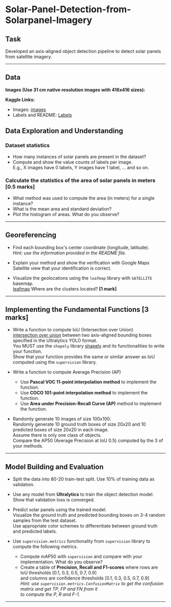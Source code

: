 # Solar-Panel-Detection-from-Solarpanel-Imagery

## Task

Developed an axis-aligned object detection pipeline to detect solar panels from satellite imagery.

---

## Data

**Images (Use 31 cm native resolution images with 416x416 sizes):**  

**Kaggle Links:**  
- Images: [images](https://www.kaggle.com/datasets/aryamanporwal12/solarpanel-images)
- Labels and README: [Labels](https://www.kaggle.com/datasets/aryamanporwal12/solarpanel-labels)


## Data Exploration and Understanding 

### Dataset statistics 
- How many instances of solar panels are present in the dataset?
- Compute and show the value counts of labels per image.  
  E.g., X images have 0 labels, Y images have 1 label, … and so on.

### Calculate the statistics of the area of solar panels in meters [0.5 marks]
- What method was used to compute the area (in meters) for a single instance?
- What is the mean area and standard deviation?
- Plot the histogram of areas. What do you observe?

---

## Georeferencing 

- Find each bounding box's center coordinate (longitude, latitude).  
  _Hint: use the information provided in the README file._

- Explain your method and show the verification with Google Maps Satellite view that your identification is correct. 

- Visualize the geolocations using the `leafmap` library with `SATELLITE` basemap.  
  [leafmap](https://leafmap.org/) Where are the clusters located? **[1 mark]**

---

## Implementing the Fundamental Functions [3 marks]

- Write a function to compute IoU (Intersection over Union)  
  [intersection over union](https://pyimagesearch.com/2016/11/07/intersection-over-union-iou-for-object-detection/) 
  between two axis-aligned bounding boxes specified in the Ultralytics YOLO format.  
  You MUST use the `shapely` library [shapely](https://pypi.org/project/shapely/) and its functionalities to write your function.  
  Show that your function provides the same or similar answer as IoU computed using the `supervision` library. 

- Write a function to compute Average Precision (AP) 
  - Use **Pascal VOC 11-point interpolation method** to implement the function.
  - Use **COCO 101-point interpolation method** to implement the function.
  - Use **Area under Precision-Recall Curve (AP)** method to implement the function. 

- Randomly generate 10 images of size 100x100.  
  Randomly generate 10 ground truth boxes of size 20x20 and 10 predicted boxes of size 20x20 in each image.  
  Assume there is only one class of objects.  
  Compare the AP50 (Average Precision at IoU 0.5) computed by the 3 of your methods. 

---

## Model Building and Evaluation 

- Split the data into 80-20 train-test split. Use 10% of training data as validation.

- Use any model from **Ultralytics** to train the object detection model.  
  Show that validation loss is converged.

- Predict solar panels using the trained model.  
  Visualize the ground truth and predicted bounding boxes on 3-4 random samples from the test dataset.  
  Use appropriate color schemes to differentiate between ground truth and predicted labels.

- Use `supervision.metrics` functionality from `supervision` library to compute the following metrics. 
  - Compute mAP50 with `supervision` and compare with your implementation. What do you observe?
  - Create a table of **Precision, Recall and F1-scores** where rows are IoU thresholds [0.1, 0.3, 0.5, 0.7, 0.9]  
    and columns are confidence thresholds [0.1, 0.3, 0.5, 0.7, 0.9]  
    _Hint: use `supervision.metrics.ConfusionMatrix` to get the confusion matrix and get TP, FP and FN from it  
    to compute the P, R and F-1._ 

---
